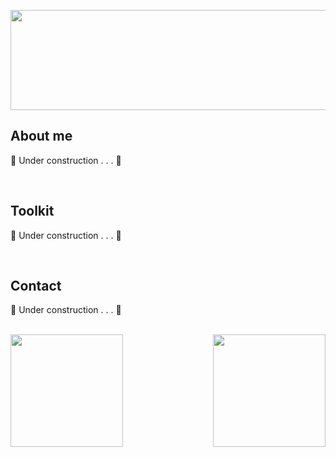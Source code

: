 <!--
---------------------------------------------------------------------ABERTURA DO README--------------------------------------------------------------------
-->

<div>
  
  <p href="https://github.com/0liveiraVictor" align="center"> 
    <img height= "160" width="640" src="https://user-images.githubusercontent.com/106946476/195957281-202fcf8d-1e06-4302-bcf3-8dd62c4c2529.png" />
  </p>

</div>

<!--
-----------------------------------------------------------------------------------------------------------------------------------------------------------
-->

<!--
------------------------------------------------------------------------ABOUT ME_DIV-----------------------------------------------------------------------
-->

<div>
  
  ## About me
  
  <p align = "Justify">
    🚧 Under construction . . . 🚧
  </p>

</div>

<!--
-----------------------------------------------------------------------------------------------------------------------------------------------------------
-->

</br>

<!--
------------------------------------------------------------------------TOOLKIT_DIV-----------------------------------------------------------------------
-->

## Toolkit

  <p align = "Justify">
    🚧 Under construction . . . 🚧
  </p>

<!--

<div style="display: inline_block">
  <a href="XXX">
    <img height = "30" width="40" src="https://cdn.jsdelivr.net/gh/devicons/devicon/icons/git/git-original-wordmark.svg" />
  </a>
  <a href="XXX">
    <img height = "30" width="40" src="https://cdn.jsdelivr.net/gh/devicons/devicon/icons/vscode/vscode-original.svg" />
  </a>  
  <a href="XXX">
    <img height = "30" width="40" src="https://cdn.jsdelivr.net/gh/devicons/devicon/icons/vscode/vscode-original.svg" />
  </a>          

</div>

-->

<!--
-----------------------------------------------------------------------------------------------------------------------------------------------------------
-->

</br>

<!--
-------------------------------------------------------------------------CONTACT_DIV-----------------------------------------------------------------------
-->

<div>
  
  ## Contact 
  
  <p align = "Justify">
    🚧 Under construction . . . 🚧
  </p>

</div>

<!--
-----------------------------------------------------------------------------------------------------------------------------------------------------------
-->

</br>

<!--
------------------------------------------------CARTÕES DE ESTATÍSTICAS GITHUB E LINGUAGENS DE PROGRAMAÇÃO-------------------------------------------------
-->

<div>

  <a href="https://github.com/0liveiraVictor">
    <img height="180cm" align="left" src="https://github-readme-stats.vercel.app/api?username=0liveiraVictor&line_height=25&card_width=380&border_radius=4&show_icons=true&count_private=true&theme=gotham" />
  </a>
  
  <a href="https://github.com/0liveiraVictor">
    <img height="180cm" align="right" src="https://github-readme-stats.vercel.app/api/top-langs/?username=0liveiraVictor&layout=compact&card_width=280&border_radius=4&langs_count=10&theme=gotham" />
  </a>

</div>

<!--
-----------------------------------------------------------------------------------------------------------------------------------------------------------
-->





<div>

</div>


<!--
**0liveiraVictor/0liveiraVictor** is a ✨ _special_ ✨ repository because its `README.md` (this file) appears on your GitHub profile.

Here are some ideas to get you started:

- 🔭 I’m currently working on ...
- 🌱 I’m currently learning ...
- 👯 I’m looking to collaborate on ...
- 🤔 I’m looking for help with ...
- 💬 Ask me about ...
- 📫 How to reach me: ...
- 😄 Pronouns: ...
- ⚡ Fun fact: ...
-->
